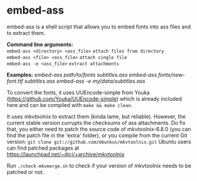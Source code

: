 embed-ass
===============
embed-ass is a shell script that allows you to embed fonts into ass files and to extract them.

**Command line arguments:**<br>
`embed-ass <directory> <ass_file>` `attach files from directory`<br>
`embed-ass <file> <ass_file>` `attach single file`<br>
`embed-ass -e <ass_file>` `extract attachments`<br>

**Examples:**
*embed-ass path/to/fonts subtitles.ass*
*embed-ass fonts/new-font.ttf subtitles.ass*
*embed-ass -e my/data/subtitles.ass*


To convert the fonts, it uses UUEncode-simple from Youka (https://github.com/Youka/UUEncode-simple)
which is already included here and can be compiled with `make && make clean`.

It uses mkvtoolnix to extract them (kinda lame, but reliable).
However, the current stable version currupts the checksums of ass attachments.
Do fix that, you either need to patch the source code of
mkvtoolnix-6.8.0 (you can find the patch file in the 'extra' folder),
or you compile from the current Git version: `git clone git://github.com/mbunkus/mkvtoolnix.git`
Ubuntu users can find patched packages at https://launchpad.net/~djcj/+archive/mkvtoolnix

Run `./check-mkvmerge.sh` to check if your version of mkvtoolnix needs to be patched or not.
